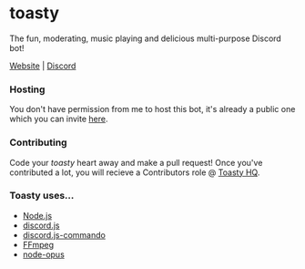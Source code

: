 # toasty
The fun, moderating, music playing and delicious multi-purpose Discord bot!

[Website](http://toastybot.com) |
[Discord](https://discord.gg/sKCDdfp)

### Hosting
You don't have permission from me to host this bot, it's already a public one which you can invite [here](https://discordapp.com/oauth2/authorize?client_id=208946600620326912&scope=bot&permissions=8).

### Contributing
Code your *toasty* heart away and make a pull request! Once you've contributed a lot, you will recieve a Contributors role @ [Toasty HQ](https://discord.me/toasty).

### Toasty uses...
- [Node.js](https://nodejs.org)
- [discord.js](https://github.com/discordjs/discord.js)
- [discord.js-commando](https://github.com/discordjs/Commando)
- [FFmpeg](https://ffmpeg.org)
- [node-opus](https://github.com/Rantanen/node-opus)
